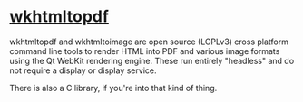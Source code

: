 # [wkhtmltopdf](https://chocolatey.org/packages/wkhtmltopdf)

wkhtmltopdf and wkhtmltoimage are open source (LGPLv3) cross platform command line tools to render HTML into PDF and various image formats using the Qt WebKit rendering engine. These run entirely "headless" and do not require a display or display service.

There is also a C library, if you're into that kind of thing.
